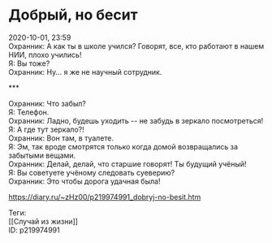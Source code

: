 Добрый, но бесит
=================

   
 2020-10-01, 23:59   
  Охранник: А как ты в школе учился? Говорят, все, кто работают в нашем НИИ, плохо учились!   
 Я: Вы тоже?   
 Охранник: Ну... я же не научный сотрудник.   
   
 \*\*\*   
   
 Охранник: Что забыл?   
 Я: Телефон.   
 Охранник: Ладно, будешь уходить -- не забудь в зеркало посмотреться!   
 Я: А где тут зеркало?!   
 Охранник: Вон там, в туалете.   
 Я: Эм, так вроде смотрятся только когда домой возвращались за забытыми вещами.   
 Охранник: Делай, делай, что старшие говорят! Ты будущий учёный!   
 Я: Вы советуете учёному следовать суеверию?   
 Охранник: Это чтобы дорога удачная была!   
    
 <https://diary.ru/~zHz00/p219974991_dobryj-no-besit.htm>   
   
 Теги:   
 [[Случай из жизни]]   
 ID: p219974991